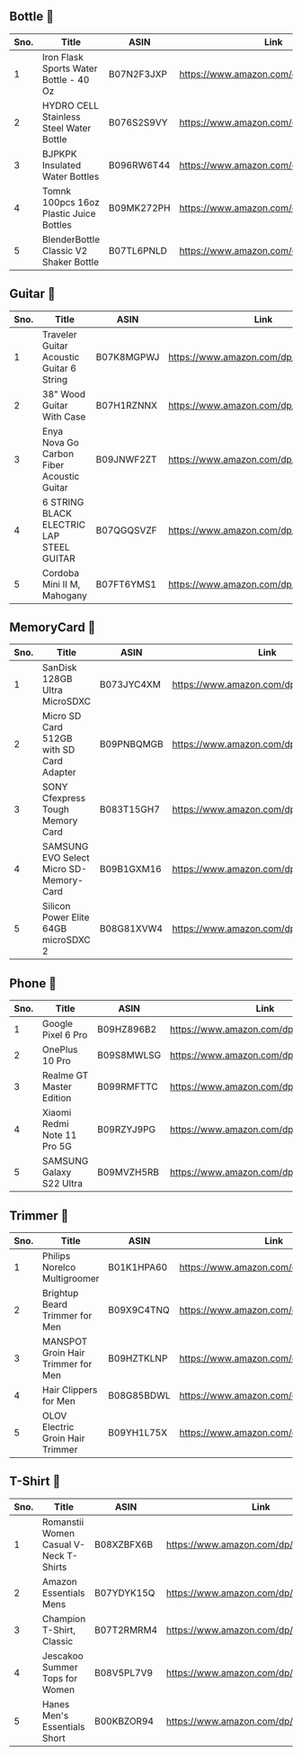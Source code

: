 ## Bottle 🍾

| Sno. | Title | ASIN | Link | Remarks 
| ------ | ------- | --------- | --------- | --------
| 1 | Iron Flask Sports Water Bottle - 40 Oz| B07N2F3JXP | https://www.amazon.com/dp/B07N2F3JXP
| 2 | HYDRO CELL Stainless Steel Water Bottle  | B076S2S9VY  |  https://www.amazon.com/dp/B076S2S9VY
| 3 | BJPKPK Insulated Water Bottles  | B096RW6T44  |  https://www.amazon.com/dp/B096RW6T44 | ASIN in additional info
| 4 | Tomnk 100pcs 16oz Plastic Juice Bottles | B09MK272PH | https://www.amazon.com/dp/B09MK272PH | ASIN in additional info
| 5 | BlenderBottle Classic V2 Shaker Bottle  | B07TL6PNLD | https://www.amazon.com/dp/B07TL6PNLD | 

## Guitar 🎸

| Sno. | Title | ASIN | Link | Remarks 
| ------ | ------- | --------- | --------- | --------
| 1 | Traveler Guitar Acoustic Guitar 6 String| B07K8MGPWJ | https://www.amazon.com/dp/B07K8MGPWJ
| 2 | 38" Wood Guitar With Case  | B07H1RZNNX  |  https://www.amazon.com/dp/B07H1RZNNX
| 3 | Enya Nova Go Carbon Fiber Acoustic Guitar  | B09JNWF2ZT  |  https://www.amazon.com/dp/B09JNWF2ZT 
| 4 | 6 STRING BLACK ELECTRIC LAP STEEL GUITAR | B07QGQSVZF | https://www.amazon.com/dp/B07QGQSVZF 
| 5 | Cordoba Mini II M, Mahogany  | B07FT6YMS1 | https://www.amazon.com/dp/B07FT6YMS1 

## MemoryCard 💾

| Sno. | Title | ASIN | Link | Remarks 
| ------ | ------- | --------- | --------- | --------
| 1 | SanDisk 128GB Ultra MicroSDXC| B073JYC4XM | https://www.amazon.com/dp/B073JYC4XM 
| 2 | Micro SD Card 512GB with SD Card Adapter  | B09PNBQMGB  |  https://www.amazon.com/dp/B09PNBQMGB
| 3 | SONY Cfexpress Tough Memory Card  | B083T15GH7  |  https://www.amazon.com/dp/B083T15GH7 
| 4 | SAMSUNG EVO Select Micro SD-Memory-Card | B09B1GXM16 | https://www.amazon.com/dp/B09B1GXM16 | ASIN in Other Technical Details 
| 5 | Silicon Power Elite 64GB microSDXC 2 | B08G81XVW4 | https://www.amazon.com/dp/B08G81XVW4

## Phone 📱

| Sno. | Title | ASIN | Link | Remarks 
| ------ | ------- | --------- | --------- | --------
| 1 | Google Pixel 6 Pro | B09HZ896B2 | https://www.amazon.com/dp/B09HZ896B2 
| 2 | OnePlus 10 Pro  | B09S8MWLSG  |  https://www.amazon.com/dp/B09S8MWLSG
| 3 | Realme GT Master Edition | B099RMFTTC  |  https://www.amazon.com/dp/B099RMFTTC | Variants is not available
| 4 | Xiaomi Redmi Note 11 Pro 5G | B09RZYJ9PG | https://www.amazon.com/dp/B09RZYJ9PG |
| 5 | SAMSUNG Galaxy S22 Ultra | B09MVZH5RB | https://www.amazon.com/dp/B09MVZH5RB

## Trimmer 🧔

| Sno. | Title | ASIN | Link | Remarks 
| ------ | ------- | --------- | --------- | --------
| 1 | Philips Norelco Multigroomer | B01K1HPA60 | https://www.amazon.com/dp/B01K1HPA60 
| 2 | Brightup Beard Trimmer for Men | B09X9C4TNQ  |  https://www.amazon.com/dp/B09X9C4TNQ
| 3 | MANSPOT Groin Hair Trimmer for Men | B09HZTKLNP  |  https://www.amazon.com/dp/B09HZTKLNP 
| 4 | Hair Clippers for Men | B08G85BDWL | https://www.amazon.com/dp/B08G85BDWL 
| 5 | OLOV Electric Groin Hair Trimmer  | B09YH1L75X | https://www.amazon.com/dp/B09YH1L75X

## T-Shirt 👕

| Sno. | Title | ASIN | Link | Remarks 
| ------ | ------- | --------- | --------- | --------
| 1 | Romanstii Women Casual V-Neck T-Shirts | B08XZBFX6B | https://www.amazon.com/dp/B08XZBFX6B | Attributes is not available
| 2 | Amazon Essentials Mens | B07YDYK15Q  |  https://www.amazon.com/dp/B07YDYK15Q | To Buy Select Size first
| 3 | Champion T-Shirt, Classic | B07T2RMRM4  |  https://www.amazon.com/dp/B07T2RMRM4 |To Buy Select Size first 
| 4 | Jescakoo Summer Tops for Women | B08V5PL7V9 | https://www.amazon.com/dp/B08V5PL7V9 |To Buy Select Size first
| 5 | Hanes Men's Essentials Short | B00KBZOR94 | https://www.amazon.com/dp/B00KBZOR94 |To Buy Select Size first




